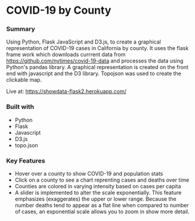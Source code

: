 # COVID-19 by County

### Summary
Using Python, Flask JavaScript and D3.js, to create a graphical representation of COVID-19 cases in California by county. It uses the flask frame work which downloads currrent data from https://github.com/nytimes/covid-19-data and processes the data using Python's pandas library. A graphical representation is created on the front end with javascript and the D3 library. Topojson was used to create the clickable map.

Live at: https://showdata-flask2.herokuapp.com/

### Built with
- Python
- Flask
- Javascript
- D3.js
- topo.json

### Key Features
- Hover over a county to show COVID-19 and population stats
- Click on a county to see a chart reprenting cases and deaths over time
- Counties are colored in varying intensity based on cases per capita
- A slider is implemented to alter the scale exponentially. This feature emphasizes (exaggerates) the upper or lower range. Because the number deaths tend to appear as a flat line when compared to number of cases, an exponential scale allows you to zoom in show more detail. 


